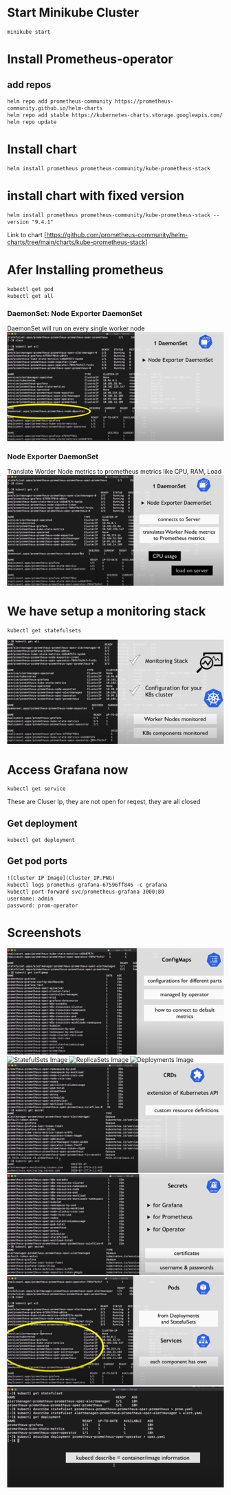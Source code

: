 # Start Minikube Cluster
```
minikube start
```
# Install Prometheus-operator
## add repos
```
helm repo add prometheus-community https://prometheus-community.github.io/helm-charts
helm repo add stable https://kubernetes-charts.storage.googleapis.com/
helm repo update
```
# Install chart
```
helm install prometheus prometheus-community/kube-prometheus-stack
```
# install chart with fixed version
```
helm install prometheus prometheus-community/kube-prometheus-stack --version "9.4.1"
```
Link to chart
[https://github.com/prometheus-community/helm-charts/tree/main/charts/kube-prometheus-stack]

# Afer Installing prometheus
```
kubectl get pod
kubectl get all
```

### DaemonSet: Node Exporter DaemonSet
DaemonSet will run on every single worker node
![DaemonSet Image](1.DaemonSet.PNG)

### Node Exporter DaemonSet
Translate Worder Node metrics to prometheus metrics like CPU, RAM, Load
![NodeExporterDaemonSet Image](1.NodeExporterDaemonSet.PNG)

# We have setup a monitoring stack
```
kubectl get statefulsets
```
![Monitoring Stack Image](Monitoring_Stack_has_been_setup.PNG)

# Access Grafana now
```
kubectl get service
```
These are Cluser Ip, they are not open for reqest, they are all closed

## Get deployment
```
kubectl get deployment
```
## Get pod ports
```
![Cluster IP Image](Cluster_IP.PNG)
kubectl logs promethus-grafana-67596ff846 -c grafana
kubectl port-forward svc/prometheus-grafana 3000:80
username: admin
password: prom-operator
```

# Screenshots
![ConfigMaps Image](ConfigMaps.PNG)
![StatefulSets Image](statefulsets.PNG)
![ReplicaSets Image](ReplicaSets.PNG)
![Deployments Image](deployments.PNG)
![CRDs Image](CRDs.PNG)
![Secrets Image](Secrets.PNG)
![Services Image](Services_each_component_has_own.PNG)
![kubectl Describe Image](kubectl_describe.PNG)